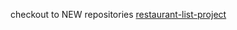 checkout to NEW repositories
[restaurant-list-project](https://github.com/schiafang/restaurant-list-project)